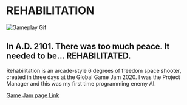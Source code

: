 # REHABILITATION

![Gameplay Gif](README_Files/gameplay.gif)

## In A.D. 2101. There was too much peace. It needed to be... REHABILITATED.

Rehabilitation is an arcade-style 6 degrees of freedom space shooter, created in three days at the Global Game Jam 2020. I was the Project Manager and this was my first time programming enemy AI.

[Game Jam page Link](https://globalgamejam.org/2020/games/rehabilitation-1)
